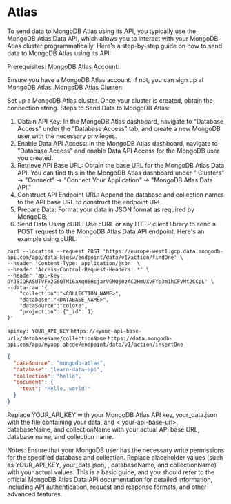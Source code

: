 # Atlas

To send data to MongoDB Atlas using its API, you typically use the MongoDB Atlas Data API, which allows you to interact
with your MongoDB Atlas cluster programmatically. Here's a step-by-step guide on how to send data to MongoDB Atlas using
its API:

Prerequisites:
MongoDB Atlas Account:

Ensure you have a MongoDB Atlas account. If not, you can sign up at MongoDB Atlas.
MongoDB Atlas Cluster:

Set up a MongoDB Atlas cluster. Once your cluster is created, obtain the connection string.
Steps to Send Data to MongoDB Atlas:

1. Obtain API Key:
   In the MongoDB Atlas dashboard, navigate to "Database Access" under the "Database Access" tab, and create a new
   MongoDB user with the necessary privileges.
2. Enable Data API Access:
   In the MongoDB Atlas dashboard, navigate to "Database Access" and enable Data API Access for the MongoDB user you
   created.
3. Retrieve API Base URL:
   Obtain the base URL for the MongoDB Atlas Data API. You can find this in the MongoDB Atlas dashboard under "
   Clusters" -> "Connect" -> "Connect Your Application" -> "MongoDB Atlas Data API."
4. Construct API Endpoint URL:
   Append the database and collection names to the API base URL to construct the endpoint URL.
5. Prepare Data:
   Format your data in JSON format as required by MongoDB.
6. Send Data Using cURL:
   Use cURL or any HTTP client library to send a POST request to the MongoDB Atlas Data API endpoint. Here's an example
   using cURL:

```shell
curl --location --request POST 'https://europe-west1.gcp.data.mongodb-api.com/app/data-kjqsw/endpoint/data/v1/action/findOne' \
--header 'Content-Type: application/json' \
--header 'Access-Control-Request-Headers: *' \
--header 'api-key: DYJSIQRASUTVFx2G6QTMi6aXq06HcjarVGMQj0zAC2HmUXvFYp3m1hCFVMt2CCpL' \
--data-raw '{
    "collection":"<COLLECTION_NAME>",
    "database":"<DATABASE_NAME>",
    "dataSource":"coiote",
    "projection": {"_id": 1}
}'

```

`apiKey: YOUR_API_KEY`
`https://<your-api-base-url>/databaseName/collectionName`
`https://data.mongodb-api.com/app/myapp-abcde/endpoint/data/v1/action/insertOne`

```json
{
  "dataSource": "mongodb-atlas",
  "database": "learn-data-api",
  "collection": "hello",
  "document": {
    "text": "Hello, world!"
  }
}
```
   
Replace YOUR_API_KEY with your MongoDB Atlas API key, your_data.json with the file containing your data, and <
your-api-base-url>, databaseName, and collectionName with your actual API base URL, database name, and collection
name.

Notes:
Ensure that your MongoDB user has the necessary write permissions for the specified database and collection.
Replace placeholder values (such as YOUR_API_KEY, your_data.json, <your-api-base-url>, databaseName, and collectionName)
with your actual values.
This is a basic guide, and you should refer to the official MongoDB Atlas Data API documentation for detailed
information, including API authentication, request and response formats, and other advanced features.
